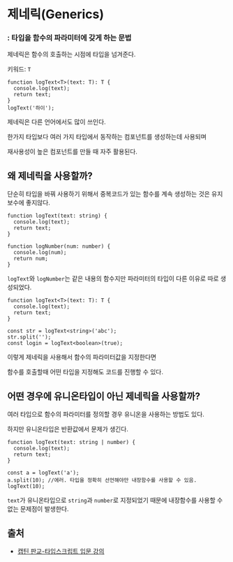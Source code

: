 # 제네릭(Generics)
### : 타입을 함수의 파라미터에 갖게 하는 문법

제네릭은 함수의 호출하는 시점에 타입을 넘겨준다.

키워드: `T`

```
function logText<T>(text: T): T {
  console.log(text);
  return text;
}
logText('하이'); 
```

제네릭은 다른 언어에서도 많이 쓰인다.

한가지 타입보다 여러 가지 타입에서 동작하는 컴포넌트를 생성하는데 사용되며

재사용성이 높은 컴포넌트를 만들 때 자주 활용된다.

## 왜 제네릭을 사용할까?

단순히 타입을 바꿔 사용하기 위해서 중복코드가 있는 함수를 계속 생성하는 것은 유지보수에 좋지않다.
```
function logText(text: string) {
  console.log(text);
  return text;
}

function logNumber(num: number) {
  console.log(num);
  return num;
}
```
`logText`와 `logNumber`는 같은 내용의 함수지만 파라미터의 타입이 다른 이유로 따로 생성되었다.

```
function logText<T>(text: T): T {
  console.log(text);
  return text;
}

const str = logText<string>('abc');
str.split('');
const login = logText<boolean>(true);
```
이렇게 제네릭을 사용해서 함수의 파라미터값을 지정한다면 

함수를 호출할때 어떤 타입을 지정해도 코드를 진행할 수 있다.

## 어떤 경우에 유니온타입이 아닌 제네릭을 사용할까?

여러 타입으로 함수의 파라미터를 정의할 경우 유니온을 사용하는 방법도 있다.

하지만 유니온타입은 반환값에서 문제가 생긴다.
```
function logText(text: string | number) {
  console.log(text);
  return text;
}

const a = logText('a');
a.split(10); //에러. 타입을 정확히 선언해야만 내장함수를 사용할 수 있음.
logText(10);
```

`text`가 유니온타입으로 `string`과 `number`로 지정되었기 때문에 내장함수를 사용할 수 없는 문제점이 발생한다.


## 출처

- [캡틴 판교-타입스크립트 입문 강의](https://www.inflearn.com/course/%ED%83%80%EC%9E%85%EC%8A%A4%ED%81%AC%EB%A6%BD%ED%8A%B8-%EC%9E%85%EB%AC%B8/dashboard)
